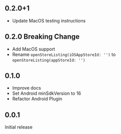 ## 0.2.0+1
- Update MacOS testing instructions

## 0.2.0 Breaking Change
- Add MacOS support
- Rename `openStoreListing(iOSAppStoreId: '')` to `openStoreListing(appStoreId: '')` 

## 0.1.0
- Improve docs
- Set Android minSdkVersion to 16
- Refactor Android Plugin

## 0.0.1
Initial release
